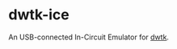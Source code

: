# dwtk-ice

An USB-connected In-Circuit Emulator for [dwtk](https://github.com/rafaelmartins/dwtk).
